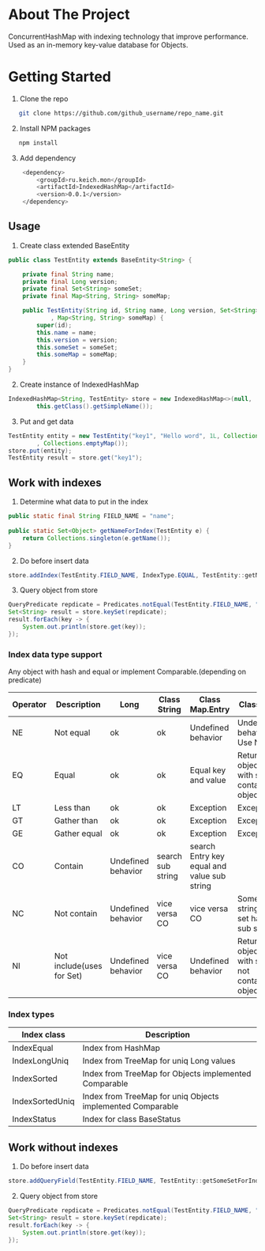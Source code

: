 <!-- ABOUT THE PROJECT -->

# About The Project
ConcurrentHashMap with indexing technology that improve performance. 
Used as an in-memory key-value database for Objects.

<!-- GETTING STARTED -->

# Getting Started

1. Clone the repo

```sh
   git clone https://github.com/github_username/repo_name.git
```
2. Install NPM packages

```sh
   npm install
```

3. Add dependency

```sh
  	<dependency>
  		<groupId>ru.keich.mon</groupId>
  		<artifactId>IndexedHashMap</artifactId>
  		<version>0.0.1</version>
  	</dependency>
```

<!-- GETTING STARTED -->

## Usage 

1. Create class extended BaseEntity

```java
public class TestEntity extends BaseEntity<String> {

	private final String name;
	private final Long version;
	private final Set<String> someSet;
	private final Map<String, String> someMap;

	public TestEntity(String id, String name, Long version, Set<String> someSet
			, Map<String, String> someMap) {
		super(id);
		this.name = name;
		this.version = version;
		this.someSet = someSet;
		this.someMap = someMap;
	}
}
```

2. Create instance of IndexedHashMap

```java
IndexedHashMap<String, TestEntity> store = new IndexedHashMap<>(null,
		this.getClass().getSimpleName());
```

3. Put and get data

```java
TestEntity entity = new TestEntity("key1", "Hello word", 1L, Collections.emptySet()
		, Collections.emptyMap());
store.put(entity);
TestEntity result = store.get("key1");
```


## Work with indexes

1. Determine what data to put in the index 

```java
public static final String FIELD_NAME = "name";
      
public static Set<Object> getNameForIndex(TestEntity e) {
	return Collections.singleton(e.getName());
}       
```
2. Do before insert data

```java
store.addIndex(TestEntity.FIELD_NAME, IndexType.EQUAL, TestEntity::getNameForIndex);
```

3. Query object from store

```java
QueryPredicate repdicate = Predicates.notEqual(TestEntity.FIELD_NAME, "Hello world");
Set<String> result = store.keySet(repdicate);
result.forEach(key -> {
	System.out.println(store.get(key));
});
```

### Index data type support

Any object with hash and equal or implement Comparable.(depending on predicate)

| Operator | Description  | Long | Class String  | Class Map.Entry | Class Set               |
| -------- | ------------ | -----| ------------- | --------------- | ----------------------- |
| NE       | Not equal    | ok   | ok            | Undefined behavior | Undefined behavior. Use NI |
| EQ       | Equal        | ok   | ok            | Equal key and value | Return object with set contains object  |
| LT       | Less than    | ok   | ok            | Exception   | Exception  |
| GT       | Gather than  | ok   | ok            | Exception   | Exception  |
| GE       | Gather equal | ok   | ok            | Exception   | Exception  |
| CO       | Contain      | Undefined behavior | search sub string | search Entry key equal and value sub string  |
| NC       | Not contain  | Undefined behavior  | vice versa CO |  vice versa CO  | Some string in set has sub string |
| NI       | Not include(uses for Set)  | Undefined behavior  |    vice versa CO   |   Undefined behavior  |  Return object with set not contains object |


### Index types

| Index class    | Description             |
| -------------- | ----------------------- |
| IndexEqual     | Index from HashMap      |
| IndexLongUniq  | Index from TreeMap for uniq Long values |
| IndexSorted    | Index from TreeMap for Objects implemented Comparable |
| IndexSortedUniq | Index from TreeMap for uniq Objects implemented Comparable |
| IndexStatus | Index for class BaseStatus |

## Work without indexes

1. Do before insert data

```java
store.addQueryField(TestEntity.FIELD_NAME, TestEntity::getSomeSetForIndex);
```
2. Query object from store

```java
QueryPredicate repdicate = Predicates.notEqual(TestEntity.FIELD_NAME, "Hello world");
Set<String> result = store.keySet(repdicate);
result.forEach(key -> {
	System.out.println(store.get(key));
});
```



